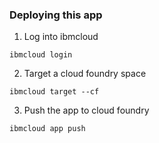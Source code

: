### Deploying this app
1. Log into ibmcloud
```
ibmcloud login
```
2. Target a cloud foundry space
```
ibmcloud target --cf
```
3. Push the app to cloud foundry
```
ibmcloud app push
```
